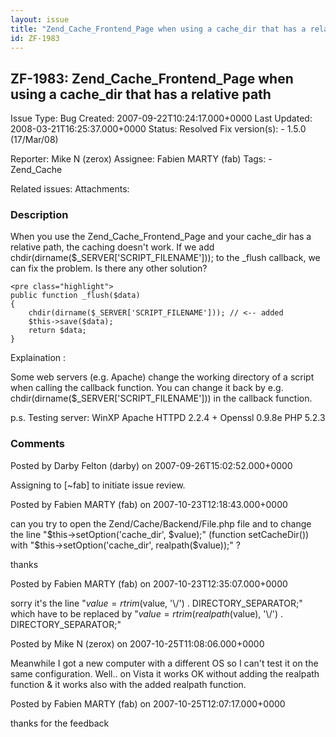 ```yaml
---
layout: issue
title: "Zend_Cache_Frontend_Page when using a cache_dir that has a relative path"
id: ZF-1983
---
```


ZF-1983: Zend\_Cache\_Frontend\_Page when using a cache\_dir that has a relative path
-------------------------------------------------------------------------------------

 Issue Type: Bug Created: 2007-09-22T10:24:17.000+0000 Last Updated: 2008-03-21T16:25:37.000+0000 Status: Resolved Fix version(s): - 1.5.0 (17/Mar/08)
 
 Reporter:  Mike N (zerox)  Assignee:  Fabien MARTY (fab)  Tags: - Zend\_Cache
 
 Related issues: 
 Attachments: 
### Description

When you use the Zend\_Cache\_Frontend\_Page and your cache\_dir has a relative path, the caching doesn't work. If we add chdir(dirname($\_SERVER['SCRIPT\_FILENAME'])); to the \_flush callback, we can fix the problem. Is there any other solution?

 
    <pre class="highlight">
    public function _flush($data)
    {
        chdir(dirname($_SERVER['SCRIPT_FILENAME'])); // <-- added
        $this->save($data);
        return $data;
    }


Explaination :

Some web servers (e.g. Apache) change the working directory of a script when calling the callback function. You can change it back by e.g. chdir(dirname($\_SERVER['SCRIPT\_FILENAME'])) in the callback function.

p.s. Testing server: WinXP Apache HTTPD 2.2.4 + Openssl 0.9.8e PHP 5.2.3

 

 

### Comments

Posted by Darby Felton (darby) on 2007-09-26T15:02:52.000+0000

Assigning to [~fab] to initiate issue review.

 

 

Posted by Fabien MARTY (fab) on 2007-10-23T12:18:43.000+0000

can you try to open the Zend/Cache/Backend/File.php file and to change the line "$this->setOption('cache\_dir', $value);" (function setCacheDir()) with "$this->setOption('cache\_dir', realpath($value));" ?

thanks

 

 

Posted by Fabien MARTY (fab) on 2007-10-23T12:35:07.000+0000

sorry it's the line "$value = rtrim($value, '\\/') . DIRECTORY\_SEPARATOR;" which have to be replaced by "$value = rtrim(realpath($value), '\\/') . DIRECTORY\_SEPARATOR;"

 

 

Posted by Mike N (zerox) on 2007-10-25T11:08:06.000+0000

Meanwhile I got a new computer with a different OS so I can't test it on the same configuration. Well.. on Vista it works OK without adding the realpath function & it works also with the added realpath function.

 

 

Posted by Fabien MARTY (fab) on 2007-10-25T12:07:17.000+0000

thanks for the feedback

 

 